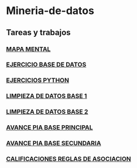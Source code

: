 # Mineria-de-datos 
## Tareas y trabajos
### [MAPA MENTAL](Mapa%20Mental%20MINERIA.pdf)  
### [EJERCICIO BASE DE DATOS](Ej1_BaseDatos.Equipo10.pdf)
### [EJERCICIOS PYTHON](Ej_Python_1757180.ipynb)
### [LIMPIEZA DE DATOS BASE 1](Ej_Limpieza_Equipo_10.ipynb)
### [LIMPIEZA DE DATOS BASE 2](Ej_LimpiezaConsumo_Equipo10.ipynb)
### [AVANCE PIA BASE PRINCIPAL](Avance_PIA_Eq10.ipynb)
### [AVANCE PIA BASE SECUNDARIA](Avance1_PIA_Equipo10.ipynb)
### [CALIFICACIONES REGLAS DE ASOCIACION](Calificaci%C3%B3n_Reglas.De.Asociaci%C3%B3n_Equipo10.pdf)
